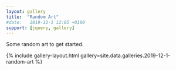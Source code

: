 ```yaml
---
layout: gallery
title:  "Random Art"
#date:   2019-12-1 12:05 +0100
support: [jquery, gallery]
---
```

Some random art to get started.

{% include gallery-layout.html gallery=site.data.galleries.2019-12-1-random-art %}